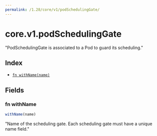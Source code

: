 ```yaml
---
permalink: /1.28/core/v1/podSchedulingGate/
---
```


# core.v1.podSchedulingGate

"PodSchedulingGate is associated to a Pod to guard its scheduling."

## Index

* [`fn withName(name)`](#fn-withname)

## Fields

### fn withName

```ts
withName(name)
```

"Name of the scheduling gate. Each scheduling gate must have a unique name field."